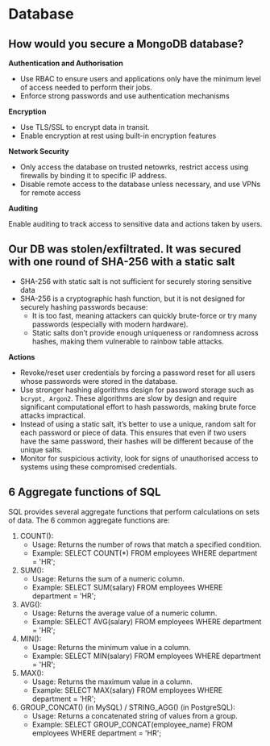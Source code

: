 # Database

## How would you secure a MongoDB database?

**Authentication and Authorisation**

- Use RBAC to ensure users and applications only have the minimum level of access needed to perform their jobs.
- Enforce strong passwords and use authentication mechanisms

**Encryption**

- Use TLS/SSL to encrypt data in transit.
- Enable encryption at rest using built-in encryption features

**Network Security**

- Only access the database on trusted netowrks, restrict access using firewalls by binding it to specific IP address.
- Disable remote access to the database unless necessary, and use VPNs for remote access

**Auditing**

Enable auditing to track access to sensitive data and actions taken by users.

## Our DB was stolen/exfiltrated. It was secured with one round of SHA-256 with a static salt

- SHA-256 with static salt is not sufficient for securely storing sensitive data
- SHA-256 is a cryptographic hash function, but it is not designed for securely hashing passwords because:
  - It is too fast, meaning attackers can quickly brute-force or try many passwords (especially with modern hardware).
  - Static salts don’t provide enough uniqueness or randomness across hashes, making them vulnerable to rainbow table attacks.

**Actions**

- Revoke/reset user credentials by forcing a password reset for all users whose passwords were stored in the database.
- Use stronger hashing algorithms design for password storage such as `bcrypt, Argon2`. These algorithms are slow by design and require significant computational effort to hash passwords, making brute force attacks impractical.
- Instead of using a static salt, it’s better to use a unique, random salt for each password or piece of data. This ensures that even if two users have the same password, their hashes will be different because of the unique salts.
- Monitor for suspicious activity, look for signs of unauthorised access to systems using these compromised credentials.

## 6 Aggregate functions of SQL

SQL provides several aggregate functions that perform calculations on sets of data. The 6 common aggregate functions are:

1. COUNT():
   - Usage: Returns the number of rows that match a specified condition.
   - Example: SELECT COUNT(\*) FROM employees WHERE department = 'HR';
2. SUM():
   - Usage: Returns the sum of a numeric column.
   - Example: SELECT SUM(salary) FROM employees WHERE department = 'HR';
3. AVG():
   - Usage: Returns the average value of a numeric column.
   - Example: SELECT AVG(salary) FROM employees WHERE department = 'HR';
4. MIN():
   - Usage: Returns the minimum value in a column.
   - Example: SELECT MIN(salary) FROM employees WHERE department = 'HR';
5. MAX():
   - Usage: Returns the maximum value in a column.
   - Example: SELECT MAX(salary) FROM employees WHERE department = 'HR';
6. GROUP_CONCAT() (in MySQL) / STRING_AGG() (in PostgreSQL):
   - Usage: Returns a concatenated string of values from a group.
   - Example: SELECT GROUP_CONCAT(employee_name) FROM employees WHERE department = 'HR';
